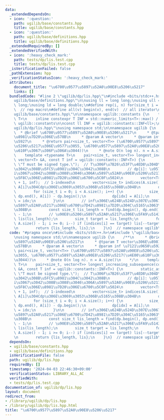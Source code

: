 ```yaml
---
data:
  _extendedDependsOn:
  - icon: ':question:'
    path: ugilib/base/constants.hpp
    title: ugilib/base/constants.hpp
  - icon: ':question:'
    path: ugilib/base/definitions.hpp
    title: ugilib/base/definitions.hpp
  _extendedRequiredBy: []
  _extendedVerifiedWith:
  - icon: ':heavy_check_mark:'
    path: tests/dp/lis.test.cpp
    title: tests/dp/lis.test.cpp
  _isVerificationFailed: false
  _pathExtension: hpp
  _verificationStatusIcon: ':heavy_check_mark:'
  attributes:
    document_title: "\u6700\u9577\u5897\u52A0\u90E8\u5206\u5217"
    links: []
  bundledCode: "#line 2 \"ugilib/dp/lis.hpp\"\n#include <bits/stdc++.h>\n#line 2 \"\
    ugilib/base/definitions.hpp\"\n\nusing ll = long long;\nusing ull = unsigned long\
    \ long;\nusing ld = long double;\n#define rep(i, n) for(size_t i = 0; i < n; i++)\
    \  // rep macro\n#define all(v) begin(v), end(v)  // all iterator\n#line 3 \"\
    ugilib/base/constants.hpp\"\n\nnamespace ugilib::constants {\n    template<typename\
    \ T>\n    inline constexpr T INF = std::numeric_limits<T>::max() / 2;\n} // namespace\
    \ ugilib::constants\n\nconst ll INF = ugilib::constants::INF<ll>;\n#line 4 \"\
    ugilib/dp/lis.hpp\"\nusing namespace std;\n\nnamespace ugilib {\n    /**\n   \
    \  * @brief \u6700\u9577\u5897\u52A0\u90E8\u5206\u5217\n     * @tparam T vector\u306E\
    \u8981\u7D20\u306E\u578B\n     * @param A vector\n     * @param inf \u7121\u9650\
    \u5927\n     * @return pair<size_t, vector<T>> (\u6700\u9577\u5897\u52A0\u90E8\
    \u5206\u5217\u306E\u9577\u3055, \u6700\u9577\u5897\u52A0\u90E8\u5206\u5217(\u4E00\
    \u610F\u3067\u306F\u306A\u3044))\n     * @note O(n log n). n = A.size()\n    */\n\
    \    template <typename T>\n    pair<size_t, vector<T>> longest_increasing_subsequence(const\
    \ vector<T> &A, const T inf = ugilib::constants::INF<T>) {\n        static_assert(is_signed<T>::value,\
    \ \"T must be signed type.\");  // T\u306F\u7B26\u53F7\u4ED8\u304D\u578B\u3067\
    \u3042\u308B\u5FC5\u8981\u304C\u3042\u308B\n        // dp[i]: \u9577\u3055\u304C\
    i\u3067\u3042\u308B\u3088\u3046\u306A\u5897\u52A0\u90E8\u5206\u5217\u306E\u6700\
    \u5F8C\u306E\u8981\u7D20\u306E\u6700\u5C0F\u5024\n        vector<T> dp(A.size()\
    \ + 1, inf);  // 1-indexed\n        vector<size_t> indices(A.size());  // indices[i]:\
    \ A[i]\u304Cdp\u306E\u3069\u3053\u306B\u5165\u308B\u304B\n        dp[0] = -1;\n\
    \        for (size_t i = 0; i < A.size(); i++) {\n            size_t idx = lower_bound(dp.begin(),\
    \ dp.end(), A[i]) - dp.begin();\n            dp[idx] = A[i];\n            indices[i]\
    \ = idx;\n        }\n\n        // inf\u306E\u624B\u524D\u307E\u3067\u90E8\u5206\
    \u5897\u52A0\u5217\u306E\u6700\u7D42\u8981\u7D20\u304C\u5165\u3063\u3066\u3044\
    \u308B\n        const size_t lis_length = find(dp.begin(), dp.end(), inf) - dp.begin()\
    \ - 1;\n        // \u90E8\u5206\u5897\u52A0\u5217\u306E\u5FA9\u5143\n        vector<T>\
    \ lis(lis_length);\n        size_t target = lis_length;\n        for (int i =\
    \ A.size() - 1; i >= 0; i--) if (indices[i] == target) lis[--target] = A[i];\n\
    \n        return {lis_length, lis};\n    }\n}  // namespace ugilib\n"
  code: "#pragma once\n#include <bits/stdc++.h>\n#include \"ugilib/base/constants.hpp\"\
    \nusing namespace std;\n\nnamespace ugilib {\n    /**\n     * @brief \u6700\u9577\
    \u5897\u52A0\u90E8\u5206\u5217\n     * @tparam T vector\u306E\u8981\u7D20\u306E\
    \u578B\n     * @param A vector\n     * @param inf \u7121\u9650\u5927\n     * @return\
    \ pair<size_t, vector<T>> (\u6700\u9577\u5897\u52A0\u90E8\u5206\u5217\u306E\u9577\
    \u3055, \u6700\u9577\u5897\u52A0\u90E8\u5206\u5217(\u4E00\u610F\u3067\u306F\u306A\
    \u3044))\n     * @note O(n log n). n = A.size()\n    */\n    template <typename\
    \ T>\n    pair<size_t, vector<T>> longest_increasing_subsequence(const vector<T>\
    \ &A, const T inf = ugilib::constants::INF<T>) {\n        static_assert(is_signed<T>::value,\
    \ \"T must be signed type.\");  // T\u306F\u7B26\u53F7\u4ED8\u304D\u578B\u3067\
    \u3042\u308B\u5FC5\u8981\u304C\u3042\u308B\n        // dp[i]: \u9577\u3055\u304C\
    i\u3067\u3042\u308B\u3088\u3046\u306A\u5897\u52A0\u90E8\u5206\u5217\u306E\u6700\
    \u5F8C\u306E\u8981\u7D20\u306E\u6700\u5C0F\u5024\n        vector<T> dp(A.size()\
    \ + 1, inf);  // 1-indexed\n        vector<size_t> indices(A.size());  // indices[i]:\
    \ A[i]\u304Cdp\u306E\u3069\u3053\u306B\u5165\u308B\u304B\n        dp[0] = -1;\n\
    \        for (size_t i = 0; i < A.size(); i++) {\n            size_t idx = lower_bound(dp.begin(),\
    \ dp.end(), A[i]) - dp.begin();\n            dp[idx] = A[i];\n            indices[i]\
    \ = idx;\n        }\n\n        // inf\u306E\u624B\u524D\u307E\u3067\u90E8\u5206\
    \u5897\u52A0\u5217\u306E\u6700\u7D42\u8981\u7D20\u304C\u5165\u3063\u3066\u3044\
    \u308B\n        const size_t lis_length = find(dp.begin(), dp.end(), inf) - dp.begin()\
    \ - 1;\n        // \u90E8\u5206\u5897\u52A0\u5217\u306E\u5FA9\u5143\n        vector<T>\
    \ lis(lis_length);\n        size_t target = lis_length;\n        for (int i =\
    \ A.size() - 1; i >= 0; i--) if (indices[i] == target) lis[--target] = A[i];\n\
    \n        return {lis_length, lis};\n    }\n}  // namespace ugilib\n"
  dependsOn:
  - ugilib/base/constants.hpp
  - ugilib/base/definitions.hpp
  isVerificationFile: false
  path: ugilib/dp/lis.hpp
  requiredBy: []
  timestamp: '2024-04-03 22:46:30+09:00'
  verificationStatus: LIBRARY_ALL_AC
  verifiedWith:
  - tests/dp/lis.test.cpp
documentation_of: ugilib/dp/lis.hpp
layout: document
redirect_from:
- /library/ugilib/dp/lis.hpp
- /library/ugilib/dp/lis.hpp.html
title: "\u6700\u9577\u5897\u52A0\u90E8\u5206\u5217"
---
```

